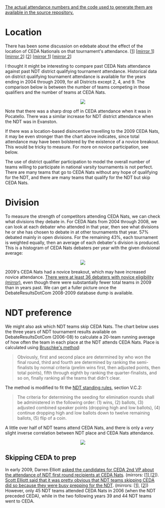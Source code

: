 [The actual attendance numbers and the code used to generate them are available in the source repository.](http://code.google.com/p/anumbersgame/source/browse/trunk/tests/attendance/)

# Location #

There has been some discussion on edebate about the effect of the location of CEDA Nationals on that tournament's attendance. [[1](http://www.ndtceda.com/pipermail/edebate/2009-May/078672.html)] [[mirror 1](http://www.mail-archive.com/edebate@www.ndtceda.com/msg08871.html)] [[mirror 2](http://article.gmane.org/gmane.education.region.usa.edebate/9189)] [[2](http://www.ndtceda.com/pipermail/edebate/2009-May/078681.html)] [[mirror 1](http://www.mail-archive.com/edebate@www.ndtceda.com/msg08880.html)] [[mirror 2](http://article.gmane.org/gmane.education.region.usa.edebate/9198)]

I thought it might be interesting to compare past CEDA Nats attendance against past NDT district qualifying tournament attendance. Historical data on district qualifying tournament attendance is available for the years ending in 2004 through 2009, for all Districts except 2, 4, and 9. The comparison below is between the number of teams competing in those qualifiers and the number of teams at CEDA Nats.

<p align='center'>
<img src='http://chart.apis.google.com/chart?cht=lc&chs=700x400&chd=t:174,180,180,176,183,146|95,109,131,111,110,112&chds=50,200,50,200&chm=o,,0,-1,5|o,,1,-1,5&chdl=CEDA|NDT%20Districts&chxt=x,x,x,y&chxr=0,2004,2009,1&chxl=3:||75|100|125|150|175|200|2:|NDT%20Location|DC|Spokane|Evanston|Dallas|Fullerton|Austin|1:|CEDA%20Location|Louisville|San%20Francisco|Dallas|Norman|Wichita|Pocatello&&chxp=1,-20,0,20,40,60,80,100|2,-20,0,20,40,60,80,100&chco=ff0000a0,0000ffa0&chg=200,16.7&dummy=img.png' />
</p>

Note that there was a sharp drop off in CEDA attendance when it was in Pocatello. There was a similar increase for NDT district attendance when the NDT was in Evanston.

If there was a location-based disincentive travelling to the 2009 CEDA Nats, it may be even stronger than the chart above indicates, since total attendance may have been bolstered by the existence of a novice breakout. This would be tricky to measure. For more on novice participation, see below.

The use of district qualifier participation to model the overall number of teams willing to participate in national varsity tournaments is not perfect. There are many teams that go to CEDA Nats without any hope of qualifying for the NDT, and there are many teams that qualify for the NDT but skip CEDA Nats.

# Division #

To measure the strength of competitors attending CEDA Nats, we can check what divisions they debate in. For CEDA Nats from 2004 through 2008, we can look at each debater who attended in that year, then see what divisions he or she has chosen to debate in at other tournaments that year. 57% debated mainly in open divisions. For the remaining 43%, each tournament is weighted equally, then an average of each debater's division is produced. This is a histogram of CEDA Nats debaters per year with the given divisional average:

<p align='center'>
<img src='http://chart.apis.google.com/chart?cht=bvs&chs=400x300&chd=t:32,36,19,27,49,16,92,86,53,107,137,107&chds=0,150&chxt=x,y&chxr=1,0,30,10&chxl=0:|Novice|||Novice/JV|||JV|||JV/Open|||&dummy=img.png' />
</p>

2009's CEDA Nats had a novice breakout, which may have increased novice attendance. [There were at least 36 debaters with novice eligibility](http://www.ndtceda.com/pipermail/edebate/attachments/20090324/58805905/attachment-0002.pdf) [(mirror)](http://cache.gmane.org//gmane/education/region/usa/edebate/8697-003.bin), even though there were substantially fewer total teams in 2009 than in years past. We can get a fuller picture once the DebateResultsDotCom 2008-2009 database dump is available.

# NDT preference #

We might also ask which NDT teams skip CEDA Nats. The chart below uses the three years of NDT tournament results available on DebateResultsDotCom (2006-08) to calculate a 20-team running average of how often the team in each place at the NDT attends CEDA Nats. Place is calculated using [Bruschke's method](http://commweb.fullerton.edu/jbruschke/web/BruschkeExplanation.aspx):

> Obviously, first and second place are determined by who won the final round, third and fourth are determined by ranking the semi-finalists by normal criteria (prelim wins first, then adjusted points, then total points), fifth through eighth by ranking the quarter-finalists, and so on, finally ranking all the teams that didn't clear.

The method is modified to fit the [NDT standing rules](http://groups.wfu.edu/NDT/Documents/ndtrules.html), section V.C.2:

> The criteria for determining the seeding for elimination rounds shall be administered in the following order: (1) wins, (2) ballots, (3) adjusted combined speaker points (dropping high and low ballots), (4) continue dropping high and low ballots down to twelve remaining ballots, (5) flip of a coin.

A little over half of NDT teams attend CEDA Nats, and there is only a _very_ slight inverse correlation between NDT place and CEDA Nats attendance.

<p align='center'>
<img src='http://chart.apis.google.com/chart?cht=bvg&chbh=a&chm=D,,1,0,1&chbh=a&chs=400x300&chd=t1:2,3,1,1,1,1,1,1,2,3,2,1,1,2,3,2,3,3,2,2,0,1,1,0,2,1,3,2,2,3,2,1,3,2,2,3,1,2,0,2,0,1,3,2,1,0,2,2,3,1,2,2,1,2,1,3,2,1,1,0,2,0,1,2,3,2,2,1,1,2,1,2,2,2,0,2,1,2|-1.0,-1.0,-1.0,-1.0,-1.0,-1.0,-1.0,-1.0,-1.0,1.85,1.75,1.65,1.65,1.6,1.65,1.65,1.75,1.8,1.8,1.8,1.8,1.8,1.9,1.9,1.85,1.9,1.8,1.75,1.65,1.65,1.65,1.65,1.75,1.85,1.8,1.75,1.7,1.7,1.75,1.65,1.65,1.7,1.6,1.6,1.55,1.55,1.6,1.55,1.6,1.5,1.6,1.55,1.45,1.45,1.55,1.65,1.65,1.6,1.5,1.55,1.5,1.5,1.55,1.55,1.5,1.45,1.4,1.45,-1.0,-1.0,-1.0,-1.0,-1.0,-1.0,-1.0,-1.0,-1.0&chds=0,3,0,3&chxt=x,y&chxl=1:||25%|50%|75%|100%|0:|worst|||||||||||||||||||||||||||||||||||||||||||||||||||||||||||||||||||||||||||||best|&chco=FFFFAA&chma=0,30,0,0&chg=200,50.1,1,0&dummy=img.png' />
</p>

## Skipping CEDA to prep ##

In early 2009, Darren Elliott [asked the candidates for CEDA 2nd VP about the attendance of NDT first round recipients at CEDA Nats](http://www.ndtceda.com/pipermail/edebate/2009-January/077253.html). (mirrors: [[1](http://article.gmane.org/gmane.education.region.usa.edebate/7778)],[[2](http://www.mail-archive.com/edebate@www.ndtceda.com/msg07520.html)]). [Scott Elliott said that it was pretty obvious that NDT teams skipping CEDA did so because they were busy prepping for the NDT](http://www.ndtceda.com/pipermail/edebate/2009-January/077254.html). (mirrors: [[1](http://article.gmane.org/gmane.education.region.usa.edebate/7779)], [[2](http://www.mail-archive.com/edebate@www.ndtceda.com/msg07521.html)]) However, only 45 NDT teams attended CEDA Nats in 2006 (when the NDT preceded CEDA), while in the two following years 39 and 44 NDT teams went to CEDA.